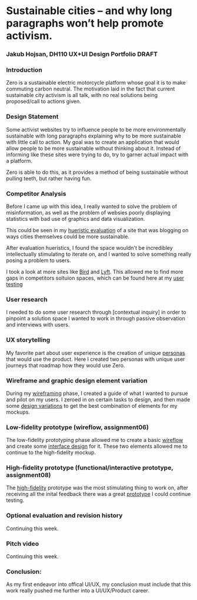 # Sustainable cities – and why long paragraphs won’t help promote activism.
### Jakub Hojsan, DH110 UX+UI Design Portfolio DRAFT

### Introduction
Zero is a sustainable electric motorcycle platform whose goal it is to make commuting carbon neutral. The motivation laid in the fact that current sustainable city activism is all talk, with no real solutions being proposed/call to actions given.
### Design Statement
Some activist websites try to influence people to be more environmentally sustainable with long paragraphs explaining why to be more sustainable with little call to action. My goal was to create an application that would allow people to be more sustainable without thinking about it. Instead of informing like these sites were trying to do, try to garner actual impact with a platform.

Zero is able to do this, as it provides a method of being sustainable without pulling teeth, but rather having fun.
### Competitor Analysis
Before I came up with this idea, I really wanted to solve the problem of misinformation, as well as the problem of websies poorly displaying statistics with bad use of graphics and data visualization.

This could be seen in my [hueristic evaluation](https://github.com/JakubHojsan/DH110-22F/tree/main/A01) of a site that was blogging on ways cities themselves could be more sustainable. 

After evaluation hueristics, I found the space wouldn't be incredibley intellectually stimulating to iterate on, and I wanted to solve something really posing a problem to users.

I took a look at more sites like [Bird](https://www.bird.co/) and [Lyft](https://www.lyft.com/scooters). This allowed me to find more gaps in competitors soltuion spaces, which can be found here at my [user testing](https://github.com/JakubHojsan/DH110-22F/tree/main/A02)
### User research
I needed to do some user research through [contextual inquiry] in order to pinpoint a solution space I wanted to work in through passive observation and interviews with users.
### UX storytelling 
My favorite part about user experience is the creation of unique [personas](https://github.com/JakubHojsan/DH110-22F/tree/main/A04) that would use the product. Here I created two personas with unique user journeys that roadmap how they would use Zero.

### Wireframe and graphic design element variation
During my [wireframing](https://github.com/JakubHojsan/DH110-22F/tree/main/A05) phase, I created a guide of what I wanted to pursue and pilot on my users. I zeroed in on certain tasks to design, and then made some [design variations](https://github.com/JakubHojsan/DH110-22F/tree/main/A06) to get the best combination of elements for my mockups.

### Low-fidelity prototype (wireflow, assignment06)
The low-fidelity prototyping phase allowed me to create a basic [wireflow](https://github.com/JakubHojsan/DH110-22F/tree/main/A05) and create some [interface design](https://github.com/JakubHojsan/DH110-22F/tree/main/A06) for it. These two elements allowed me to continue to the high-fidelity mockup.
### High-fidelity prototype (functional/interactive prototype, assignment08)
The [high-fidelity](https://www.figma.com/file/E0lVkbu4lQ9bkhfn0V9jZc/Zero?node-id=42%3A1823&t=CrtslYbsi4rHXwuF-1) prototype was the most stimulating thing to work on, after receiving all the inital feedback there was a great [prototype](https://www.figma.com/proto/E0lVkbu4lQ9bkhfn0V9jZc/Zero?page-id=84%3A1701&node-id=84%3A1709&viewport=464%2C411%2C0.27&scaling=scale-down&starting-point-node-id=84%3A1704) I could continue testing.
### Optional evaluation and revision history 
Continuing this week.
### Pitch video 
Continuing this week.
### Conclusion: 
As my first endeavor into offical UI/UX, my conclusion must include that this work really pushed me further into a UI/UX/Product career.
